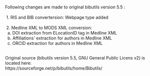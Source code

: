 Following changes are made to original bibutils version 5.5 :</br></br>
&nbsp;1. RIS and BIB convertersion: Webpage type added</br></br>
&nbsp;2. Medline XML to MODS XML conversion: </br>
&nbsp;&nbsp;a. DOI extraction from ELocationID tag in Medline XML</br>
&nbsp;&nbsp;b. Affiliations' extraction for authors in Medline XML</br>
&nbsp;&nbsp;c. ORCID extraction for authors in Medline XML</br>

</br>
Original source (bibutils version 5.5, GNU General Public Licens v2) is located here:</br>
https://sourceforge.net/p/bibutils/home/Bibutils/
</br>
